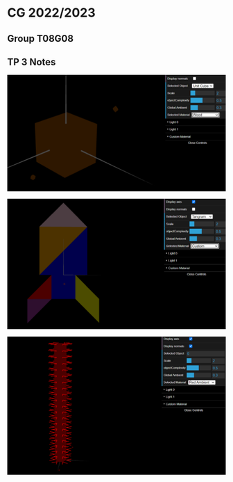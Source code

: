 # CG 2022/2023

## Group T08G08

## TP 3 Notes

![Screenshot 1](screenshots/cg-t08g08-tp3-1.png)

![Screenshot 2](screenshots/cg-t08g08-tp3-2.png)

![Screenshot 2](screenshots/cg-t08g08-tp3-3.png)